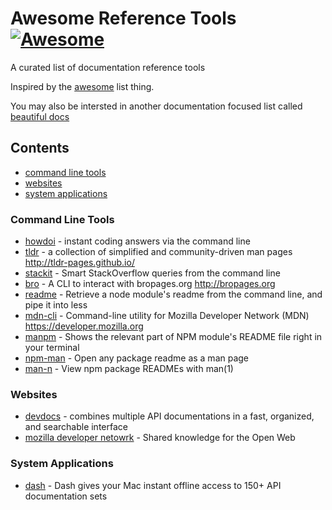 # Awesome Reference Tools [![Awesome](https://cdn.rawgit.com/sindresorhus/awesome/d7305f38d29fed78fa85652e3a63e154dd8e8829/media/badge.svg)](https://github.com/sindresorhus/awesome)

A curated list of documentation reference tools

Inspired by the [awesome](https://github.com/sindresorhus/awesome) list thing.

You may also be intersted in another documentation focused list called [beautiful docs](https://github.com/PharkMillups/beautiful-docs)

## Contents
- [command line tools](#command-line-tools)
- [websites](#websites)
- [system applications](#system-applications)

### Command Line Tools
- [howdoi](http://www.github.com/gleitz/howdoi) - instant coding answers via the command line
- [tldr](https://github.com/tldr-pages/tldr) - a collection of simplified and community-driven man pages http://tldr-pages.github.io/
- [stackit](http://www.github.com/lukasschwab/stackit) - Smart StackOverflow queries from the command line
- [bro](http://www.github.com/hubsmoke/bro) - A CLI to interact with bropages.org http://bropages.org
- [readme](http://www.github.com/dominictarr/readme) - Retrieve a node module's readme from the command line, and pipe it into less
- [mdn-cli](http://www.github.com/ytang/mdn-cli) - Command-line utility for Mozilla Developer Network (MDN) https://developer.mozilla.org
- [manpm](https://github.com/bahmutov/manpm) - Shows the relevant part of NPM module's README file right in your terminal
- [npm-man](https://github.com/eush77/npm-man) - Open any package readme as a man page
- [man-n](https://github.com/man-n/man-n) - View npm package READMEs with man(1)

### Websites
- [devdocs](https://http://devdocs.io/) - combines multiple API documentations in a fast, organized, and searchable interface
- [mozilla developer netowrk](https://developer.mozilla.org) - Shared knowledge for the Open Web

### System Applications
- [dash](https://kapeli.com/dash) - Dash gives your Mac instant offline access to 150+ API documentation sets
